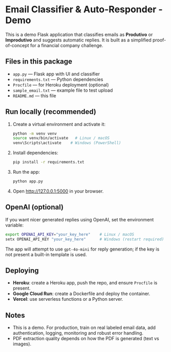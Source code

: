 # Email Classifier & Auto-Responder - Demo

This is a demo Flask application that classifies emails as **Produtivo** or **Improdutivo** and suggests automatic replies.
It is built as a simplified proof-of-concept for a financial company challenge.

## Files in this package
- `app.py` — Flask app with UI and classifier
- `requirements.txt` — Python dependencies
- `Procfile` — for Heroku deployment (optional)
- `sample_email.txt` — example file to test upload
- `README.md` — this file

## Run locally (recommended)
1. Create a virtual environment and activate it:
   ```bash
   python -m venv venv
   source venv/bin/activate   # Linux / macOS
   venv\Scripts\activate    # Windows (PowerShell)
   ```
2. Install dependencies:
   ```bash
   pip install -r requirements.txt
   ```
3. Run the app:
   ```bash
   python app.py
   ```
4. Open http://127.0.0.1:5000 in your browser.

## OpenAI (optional)
If you want nicer generated replies using OpenAI, set the environment variable:
```bash
export OPENAI_API_KEY="your_key_here"    # Linux / macOS
setx OPENAI_API_KEY "your_key_here"      # Windows (restart required)
```
The app will attempt to use `gpt-4o-mini` for reply generation; if the key is not present a built-in template is used.

## Deploying
- **Heroku**: create a Heroku app, push the repo, and ensure `Procfile` is present.
- **Google Cloud Run**: create a Dockerfile and deploy the container.
- **Vercel**: use serverless functions or a Python server.

## Notes
- This is a demo. For production, train on real labeled email data, add authentication, logging, monitoring and robust error handling.
- PDF extraction quality depends on how the PDF is generated (text vs images).
